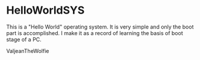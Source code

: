 # HelloWorldSYS
This is a "Hello World" operating system. It is very simple and only the boot part is accomplished. I make it as a record of learning the basis of boot stage of a PC.

ValjeanTheWolfie

